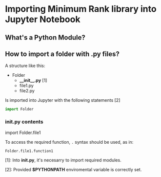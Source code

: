 # Importing Minimum Rank library into Jupyter Notebook

## What's a Python Module?

## How to import a folder with **.py** files?

A structure like this:
  - Folder
    - **\_\_init\_\_.py** [1]
    - file1.py
    - file2.py

Is imported into Jupyter with the following statements [2]

```py
import Folder
```

### __init.py__ contents
import Folder.file1


To access the required function, `.` syntax should be used, as in:

```py
Folder.file1.function1
```

[1]: Into **__init__.py**, it's necesarry to import required modules.

[2]: Provided **$PYTHONPATH** enviromental variable is correctly set.
